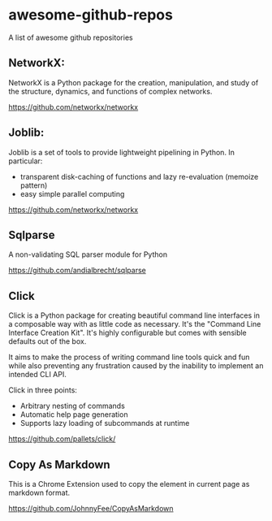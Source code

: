# awesome-github-repos
A list of awesome github repositories

## NetworkX:
NetworkX is a Python package for the creation, manipulation, and study of the structure, dynamics, and functions of complex networks.

https://github.com/networkx/networkx

## Joblib:
Joblib is a set of tools to provide lightweight pipelining in Python. In particular:
  - transparent disk-caching of functions and lazy re-evaluation (memoize pattern)
  - easy simple parallel computing

https://github.com/networkx/networkx    

## Sqlparse
A non-validating SQL parser module for Python

https://github.com/andialbrecht/sqlparse

## Click
Click is a Python package for creating beautiful command line interfaces in a composable way with as little code as necessary. It's the "Command Line Interface Creation Kit". It's highly configurable but comes with sensible defaults out of the box.

It aims to make the process of writing command line tools quick and fun while also preventing any frustration caused by the inability to implement an intended CLI API.

Click in three points:
- Arbitrary nesting of commands
- Automatic help page generation
- Supports lazy loading of subcommands at runtime

https://github.com/pallets/click/

## Copy As Markdown
This is a Chrome Extension used to copy the element in current page as markdown format.

https://github.com/JohnnyFee/CopyAsMarkdown
